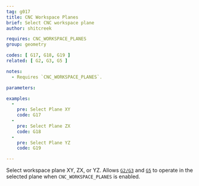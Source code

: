 ```yaml
---
tag: g017
title: CNC Workspace Planes
brief: Select CNC workspace plane
author: shitcreek

requires: CNC_WORKSPACE_PLANES
group: geometry

codes: [ G17, G18, G19 ]
related: [ G2, G3, G5 ]

notes:
  - Requires `CNC_WORKSPACE_PLANES`.

parameters:

examples:
  -
    pre: Select Plane XY
    code: G17
  -
    pre: Select Plane ZX
    code: G18
  -
    pre: Select Plane YZ
    code: G19

---
```


Select workspace plane XY, ZX, or YZ. Allows [`G2/G3`](/docs/gcode/G002-G003.html) and [`G5`](/docs/gcode/G005.html) to operate in the selected plane when `CNC_WORKSPACE_PLANES` is enabled.

